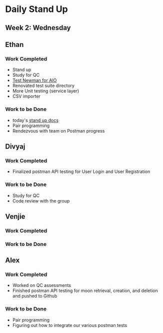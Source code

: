 # Daily Stand Up
## Week 2: Wednesday

## Ethan

### Work Completed

- Stand up
- Study for QC
- [Test Newman for AIO](https://aiosupport.atlassian.net/wiki/spaces/AioTests/pages/2027225147/Postman+via+Newman+Report#Newman-Setup)
- Renovated test suite directory
- More Unit testing (service layer)
- CSV importer


### Work to be Done

- today's [stand up docs](https://github.com/ethbra-revature/team-planetarium/tree/docs/standup/materials/standup)
- Pair programming
- Rendezvous with team on Postman progress

## Divyaj

### Work Completed

- Finalized postman API testing for User Login and User Registration

### Work to be Done

- Study for QC
- Code review with the group

## Venjie

### Work Completed

### Work to be Done

## Alex

### Work Completed
- Worked on QC assessments
- Finished postman API testing for moon retrieval, creation, and deletion and pushed to Github

### Work to be Done
- Pair programming
- Figuring out how to integrate our various postman tests

